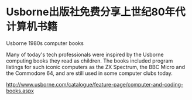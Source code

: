 # Usborne出版社免费分享上世纪80年代计算机书籍

Usborne 1980s computer books

Many of today's tech professionals were inspired by the Usborne computing books they read as children. The books included program listings for such iconic computers as the ZX Spectrum, the BBC Micro and the Commodore 64, and are still used in some computer clubs today.

http://www.usborne.com/catalogue/feature-page/computer-and-coding-books.aspx